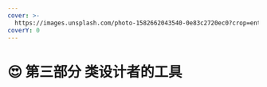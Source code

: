 ```yaml
---
cover: >-
  https://images.unsplash.com/photo-1582662043540-0e83c2720ec0?crop=entropy&cs=tinysrgb&fm=jpg&ixid=MnwxOTcwMjR8MHwxfHNlYXJjaHwxMHx8cm9hZGJpa2V8ZW58MHx8fHwxNjU1Nzg5NDEx&ixlib=rb-1.2.1&q=80
coverY: 0
---
```


# 😍 第三部分 类设计者的工具

